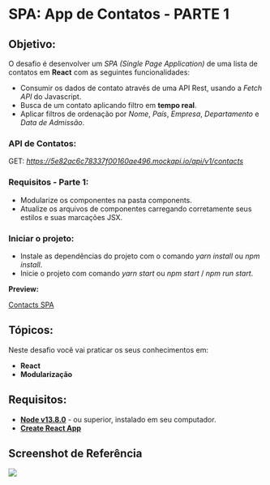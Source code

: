 # SPA: App de Contatos - PARTE 1

## Objetivo:
O desafio é desenvolver um *SPA (Single Page Application)* de uma lista de contatos em **React** com as seguintes funcionalidades:

-  Consumir os dados de contato através de uma API Rest, usando a *Fetch API* do Javascript.
-  Busca de um contato aplicando filtro em **tempo real**.
-  Aplicar filtros de ordenação por *Nome*, *País*, *Empresa*, *Departamento* e *Data de Admissão*.

### API de Contatos:

GET: *https://5e82ac6c78337f00160ae496.mockapi.io/api/v1/contacts*

### Requisitos - Parte 1:

- Modularize os componentes na pasta components.
- Atualize os arquivos de componentes carregando corretamente seus estilos e suas marcações JSX.


### Iniciar o projeto:

- Instale as dependências do projeto com o comando *yarn install* ou *npm install*.
- Inicie o projeto com comando *yarn start* ou *npm start* / *npm run start*.

**Preview:**

[Contacts SPA](https://vimeo.com/414861574/cb0d443103)

## Tópicos:

Neste desafio você vai praticar os seus conhecimentos em:

- **React**
- **Modularização**

## Requisitos:

* **[Node v13.8.0](https://nodejs.org/en/)** - ou superior, instalado em seu computador.
* **[Create React App](https://github.com/facebook/create-react-app)**

## Screenshot de Referência

![](https://codenation-challenges.s3-us-west-1.amazonaws.com/react-14/screenshot.png)
